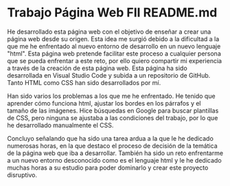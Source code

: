 # Trabajo Página Web FII README.md 
He desarrollado esta página web con el objetivo de enseñar a crear una página web desde su origen. Esta idea 
me surgió debido a la dificultad a la que me he enfrentado al nuevo entorno de desarrollo en un nuevo lenguaje 
"html". Esta página web pretende facilitar este proceso a cualquier persona que se pueda enfrentar a este reto, 
por ello quiero compartir mi experiencia a través de la creación de esta página web. Esta página ha sido desarrollada 
en Visual Studio Code y subida a un repositorio de GitHub. Tanto HTML como CSS han sido desarrollados por mí.

Han sido varios los problemas a los que me he enfrentado. He tenido que aprender cómo funciona html, ajustar los bordes
en los párrafos y el tamaño de las imágenes. Hice búsquedas en Google para buscar plantillas de CSS, pero ninguna se ajustaba
a las condiciones del trabajo, por lo que he desarrollado manualmente el CSS. 

Concluyo señalando que ha sido una tarea ardua a la que le he dedicado numerosas horas, en la que destaco el proceso de decisión
de la temática de la página web que iba a desarrollar. También ha sido un reto enfrentarme a un nuevo entorno desconocido como es 
el lenguaje html y le he dedicado muchas horas a su estudio para poder dominarlo y crear este proyecto disruptivo.
